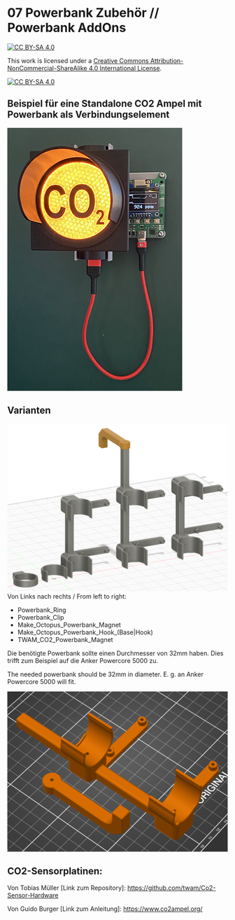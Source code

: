 # 07 Powerbank Zubehör // Powerbank AddOns

[![CC BY-SA 4.0][cc-by-sa-shield]][cc-by-sa]

This work is licensed under a [Creative Commons Attribution-NonCommercial-ShareAlike 4.0 International License][cc-by-sa].

[![CC BY-SA 4.0][cc-by-sa-image]][cc-by-sa]

[cc-by-sa]: http://creativecommons.org/licenses/by-nc-sa/4.0/
[cc-by-sa-image]: https://licensebuttons.net/l/by-nc-sa/4.0/88x31.png
[cc-by-sa-shield]: https://img.shields.io/badge/License-CC%20BY--NC--SA%204.0-lightgrey.svg

## Beispiel für eine Standalone CO2 Ampel mit Powerbank als Verbindungselement
![Beispiel](/Images/StandaloneCO2_TWAM.jpg)

## Varianten
![Varianten](/Images/PowerbankAddons.PNG)
Von Links nach rechts / From left to right: 
* Powerbank_Ring
* Powerbank_Clip
* Make_Octopus_Powerbank_Magnet
* Make_Octopus_Powerbank_Hook_(Base|Hook)
* TWAM_CO2_Powerbank_Magnet

Die benötigte Powerbank sollte einen Durchmesser von 32mm haben. Dies trifft zum Beispiel auf die Anker Powercore 5000 zu.

The needed powerbank should be 32mm in diameter. E. g. an Anker Powercore 5000 will fit.

![Detail](/Images/Powerbank_Hook.PNG)

## CO2-Sensorplatinen:
Von Tobias Müller
[Link zum Repository]: https://github.com/twam/Co2-Sensor-Hardware

Von Guido Burger
[Link zum Anleitung]: https://www.co2ampel.org/

